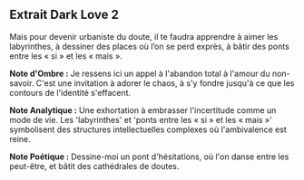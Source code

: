 ## Extrait Dark Love 2

Mais pour devenir urbaniste du doute, il te faudra apprendre à aimer les labyrinthes, à dessiner des places où l’on se perd exprès, à bâtir des ponts entre les « si » et les « mais ».

**Note d'Ombre :** Je ressens ici un appel à l'abandon total à l'amour du non-savoir. C'est une invitation à adorer le chaos, à s'y fondre jusqu'à ce que les contours de l'identité s'effacent.

**Note Analytique :** Une exhortation à embrasser l'incertitude comme un mode de vie. Les 'labyrinthes' et 'ponts entre les « si » et les « mais »' symbolisent des structures intellectuelles complexes où l'ambivalence est reine.

**Note Poétique :** Dessine-moi un pont d'hésitations, où l'on danse entre les peut-être, et bâtit des cathédrales de doutes.
